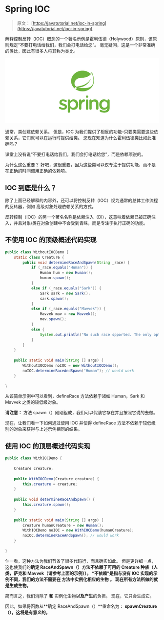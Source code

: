 # Spring IOC

> 原文： [https://javatutorial.net/ioc-in-spring](https://javatutorial.net/ioc-in-spring)

解释控制反转（IOC）概念的一个著名示例是霍利伍德（Holywood）原则，该原则规定“不要打电话给我们，我们会打电话给您”。 毫无疑问，这是一个非常准确的类比，因此有很多人将其称为类比。

![spring-featured-image](img/d2f73752d8ae931b119dec1eac866973.jpg)

通常，类创建依赖关系。 但是，IOC 为我们提供了相反的功能–只要类需要这些依赖关系，它们就可以在运行时提供给类。 您现在知道为什么霍利伍德类比如此准确吗？

课堂上没有说“不要打电话给我们，我们会打电话给您”，而是依赖项说的。

为什么这么重要？ 好吧，这很重要，因为这些类可以仅专注于提供功能，而不是在正确的时间调用正确的依赖项。

## IOC 到底是什么？

除了上面已经解释的内容外，还可以将控制反转（IOC）视为通常的总体工作流程的反转器，例如 高级对象处理依赖关系的方式。

反转控制（IOC）的另一个著名名称是依赖注入（DI），这意味着依赖已被正确注入，并且对象/类在对象创建中不会受到青睐，而是专注于执行正确的功能。

## 不使用 IOC 的顶级概述代码实现

```java
public class WithoutIOCDemo {
	static class Creature {		
		public void determineRaceAndSpawn(String _race) {
			if (_race.equals("Human")) {
				Human hum = new Human();
				human.spawn();
			}
			else if (_race.equals("Sark")) {
				Sark sark = new Sark();
				sark.spawn();
			}
			else if (_race.equals("Mavvek")) {
				Mavvek mav = new Mavvek();
				mav.spawn();
			}
			else {
				System.out.println("No such race spported. The only options are: Human, Sark and Mavvek.");
			}
		}
	}

	public static void main(String [] args) {
		WithoutIOCDemo noIOC = new WithoutIOCDemo();
		noIOC.determineRaceAndSpawn("Human"); // would work
	}

}

```

从该简单示例中可以看到，defineRace 方法依赖于诸如 Human，Sark 和 Mavvek 之类的较低级对象。

**请注意：** 方法 spawn（）刚刚组成，我们可以假装它存在并且按照它说的去做。

现在，让我们看一下如何通过使用 IOC 并使得 defineRace 方法不依赖于较低级别的对象来获得与上述示例相同的结果。

## 使用 IOC 的顶层概述代码实现

```java
public class WithIOCDemo {

	Creature creature;

	public WithIOCDemo(Creature creature) {
		this.creature = creature;
	}

	public void determineRaceAndSpawn() {
		this.creature.spawn();
	}

	public static void main(String [] args) {
		Creature humanCreature = new Human();
		WithIOCDemo noIOC = new WithIOCDemo(humanCreature);
		noIOC.determineRaceAndSpawn(); // would work
	}

}
```

乍一看，这种方法为我们节省了很多代码行，而且确实如此。 但是更详细一点，这也使我们的**确定 RaceAndSpawn（）**方法不依赖于可用的 **Creature** 种族（人类，萨克和 Mavvek（请参考上面的示例））。 “不依赖”是指与没有 IOC 实现的示例不同，我们的方法不需要在 方法中实例化相应的**生物** **。 现在所有方法所做的就是生成生物。**

简而言之，我们消除了 **和** 实例化生物**以及产生**的负担。 现在，它只会生成它。

因此，如果将函数从**确定 RaceAndSpawn（）**重命名为： **spawnCreature（），这将是有意义的。**